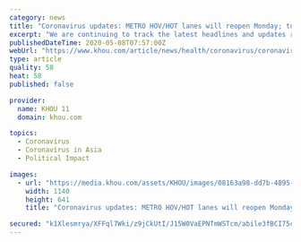```yaml
---
category: news
title: "Coronavirus updates: METRO HOV/HOT lanes will reopen Monday; toll charges will resume"
excerpt: "We are continuing to track the latest headlines and updates regarding the global coronavirus (COVID-19) pandemic. Get the latest coronavirus updates and top headlines here. MAY 7 9:48 p.m. — Two more Texas prisoners have died likely due to the novel coronavirus,"
publishedDateTime: 2020-05-08T07:57:00Z
webUrl: "https://www.khou.com/article/news/health/coronavirus/coronavirus-updates-for-houston-texas-may-6-7/285-715afc45-7e31-492b-a6e6-dbecc847163a"
type: article
quality: 58
heat: 58
published: false

provider:
  name: KHOU 11
  domain: khou.com

topics:
  - Coronavirus
  - Coronavirus in Asia
  - Political Impact

images:
  - url: "https://media.khou.com/assets/KHOU/images/08163a98-dd7b-4895-8ae6-c9240861097c/08163a98-dd7b-4895-8ae6-c9240861097c_1140x641.jpg"
    width: 1140
    height: 641
    title: "Coronavirus updates: METRO HOV/HOT lanes will reopen Monday; toll charges will resume"

secured: "k1Xlesmrya/XFFql7Wki/z9jCkUtI/J15W0VaEPNTmWSTcm/abile3fBCI75cDktXv1BcVCoOgVdKG8ISOB0xUshp4mowcrj7OiYaUJ5qaY0EL/3i+K4cfFsxyHKRh3jiUGwziz7NQ3toHjXPtZyWYqdRIbhz1IJsIETJWq4ivJH6FWG/YrqGHHacYhUNUO0kKOp2C/rZ/xwWIXYUqpcPpW8A894iE0+yBQL/1rBG3sFeZeOBH2mpbWnudS7OZaQ+OuVRcUEKrMMXb67sgIZ3eydw6+WdpoixK/c5HofYRJGegCs0tdo1ouijOlRFq6mwJbc2ieCYNtjtyrcxy/+gufuM1i7F5WAm/Zu3ymnOLGbP/QSa36WfsW2E8uNKqiPwP9JW8gHUGVNhJuR4UP4preCmEoiM7ezajkLRxmolCS+3VoJU+d2wTmnDlNL934m2yQm4a0/knK5pYU+TIn/N5cecIxl64DTzz6mITBMEtY=;PPeIksSMSNo5/Y51WdfT0A=="
---
```


